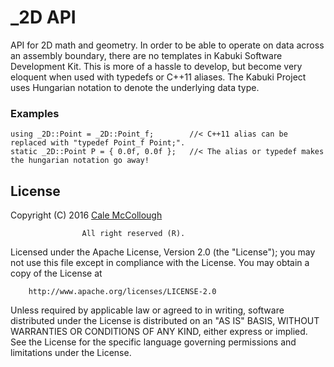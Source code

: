 # _2D API
API for 2D math and geometry. In order to be able to operate on data across an assembly boundary, there are no templates in Kabuki Software Development Kit. This is more of a hassle to develop, but become very eloquent when used with typedefs or C++11 aliases. The Kabuki Project uses Hungarian notation to denote the underlying data type.

### Examples
```
using _2D::Point = _2D::Point_f;        //< C++11 alias can be replaced with "typedef Point_f Point;".
static _2D::Point P = { 0.0f, 0.0f };   //< The alias or typedef makes the hungarian notation go away!
```

## License ##
Copyright (C) 2016 [Cale McCollough](calemccollough.github.io)

                    All right reserved (R).

Licensed under the Apache License, Version 2.0 (the "License"); you may not use this file except in compliance with the License. You may obtain a copy of the License at

        http://www.apache.org/licenses/LICENSE-2.0

Unless required by applicable law or agreed to in writing, software distributed under the License is distributed on an "AS IS" BASIS, WITHOUT WARRANTIES OR CONDITIONS OF ANY KIND, either express or implied. See the License for the specific language governing permissions and limitations under the License.